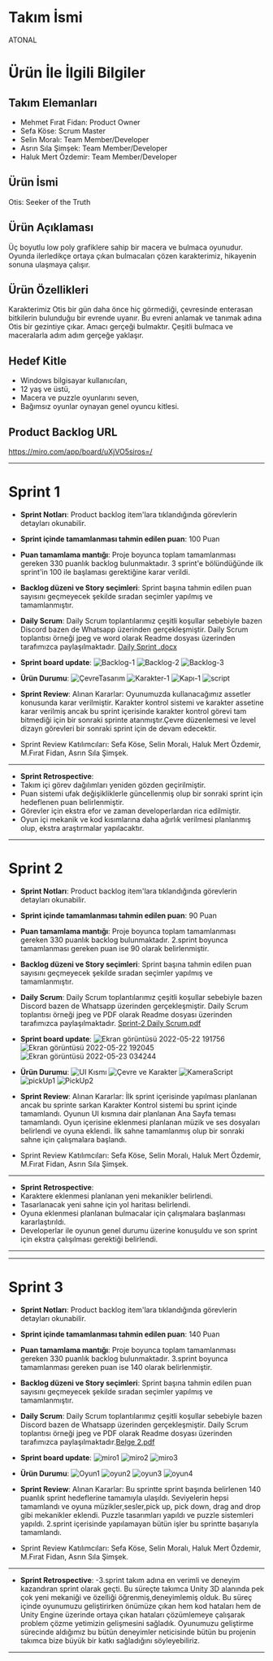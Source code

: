 ﻿# **Takım İsmi**

ATONAL

# Ürün İle İlgili Bilgiler

## Takım Elemanları

- Mehmet Fırat Fidan: Product Owner
- Sefa Köse: Scrum Master
- Selin Moralı: Team Member/Developer
- Asrın Sıla Şimşek: Team Member/Developer
- Haluk Mert Özdemir: Team Member/Developer

## Ürün İsmi

Otis: Seeker of the Truth

## Ürün Açıklaması

Üç boyutlu low poly grafiklere sahip bir macera ve bulmaca oyunudur. Oyunda ilerledikçe ortaya çıkan bulmacaları çözen karakterimiz, hikayenin sonuna ulaşmaya çalışır.

## Ürün Özellikleri

Karakterimiz Otis bir gün daha önce hiç görmediği, çevresinde enterasan bitkilerin bulunduğu bir evrende uyanır. Bu evreni anlamak ve tanımak adına Otis bir gezintiye çıkar. Amacı gerçeği bulmaktır. Çeşitli bulmaca ve maceralarla adım adım gerçeğe yaklaşır.

## Hedef Kitle

- Windows bilgisayar kullanıcıları,
- 12 yaş ve üstü,
- Macera ve puzzle oyunlarını seven,
- Bağımsız oyunlar oynayan genel oyuncu kitlesi.

## Product Backlog URL

https://miro.com/app/board/uXjVO5siros=/

---

# Sprint 1

- **Sprint Notları**: Product backlog item'lara tıklandığında görevlerin detayları okunabilir.

- **Sprint içinde tamamlanması tahmin edilen puan**: 100 Puan

- **Puan tamamlama mantığı**: Proje boyunca toplam tamamlanması gereken 330 puanlık backlog bulunmaktadır. 3 sprint'e bölündüğünde ilk sprint'in 100 ile başlaması gerektiğine karar verildi.

- **Backlog düzeni ve Story seçimleri**: Sprint başına tahmin edilen puan sayısını geçmeyecek şekilde sıradan seçimler yapılmış ve tamamlanmıştır.

- **Daily Scrum**: Daily Scrum toplantılarımız çeşitli koşullar sebebiyle bazen Discord bazen de Whatsapp üzerinden gerçekleşmiştir. Daily Scrum toplantısı örneği jpeg ve word olarak Readme dosyası üzerinden tarafımızca paylaşılmaktadır. [Daily Sprint .docx](https://github.com/kosesefa/Oyun-ve-Uygulama-Akademisi/files/8646089/Daily.Sprint.docx)


- **Sprint board update**: ![Backlog-1](https://user-images.githubusercontent.com/99612318/167272372-aedb74e8-0e90-4bfd-a2ea-2943d0ee3538.png)
![Backlog-2](https://user-images.githubusercontent.com/99612318/167272375-4a530540-85ac-4a06-ac89-28d0c95140e5.png)
![Backlog-3](https://user-images.githubusercontent.com/99612318/167272379-b0633764-686f-4d0f-bdf1-ad57945ad5dc.png)

- **Ürün Durumu**: ![ÇevreTasarım](https://user-images.githubusercontent.com/99612318/167272359-bac8c336-bc8d-4416-974f-c4c3c9f01f54.png)
![Karakter-1](https://user-images.githubusercontent.com/99612318/167272366-b214bb36-62ee-437e-a861-12a19315b4fd.png)
![Kapı-1](https://user-images.githubusercontent.com/99612318/167272369-e7196d1f-8b93-4218-9f0c-095f44ca78da.png)
![script](https://user-images.githubusercontent.com/73489969/167296152-3febafc3-3c6c-4ea4-b73a-b6f250feeac8.png)


- **Sprint Review**: Alınan Kararlar: Oyunumuzda kullanacağımız assetler konusunda karar verilmiştir. Karakter kontrol sistemi ve karakter assetine karar verilmiş ancak bu sprint içerisinde karakter kontrol görevi tam bitmediği için bir sonraki sprinte atanmıştır.Çevre düzenlemesi ve level dizayn görevleri bir sonraki sprint için de devam edecektir. 
- Sprint Review Katılımcıları: Sefa Köse, Selin Moralı, Haluk Mert Özdemir, M.Fırat Fidan, Asrın Sıla Şimşek.

------
- **Sprint Retrospective**:
- Takım içi görev dağılımları yeniden gözden geçirilmiştir.
- Puan sistemi ufak değişikliklerle güncellenmiş olup bir sonraki sprint için hedeflenen puan belirlenmiştir. 
- Görevler için ekstra efor ve zaman developerlardan rica edilmiştir.
- Oyun içi mekanik ve kod kısımlarına daha ağırlık verilmesi planlanmış olup, ekstra araştırmalar yapılacaktır.

---

# Sprint 2
- **Sprint Notları**: Product backlog item'lara tıklandığında görevlerin detayları okunabilir.

- **Sprint içinde tamamlanması tahmin edilen puan**: 90 Puan

- **Puan tamamlama mantığı**: Proje boyunca toplam tamamlanması gereken 330 puanlık backlog bulunmaktadır. 2.sprint boyunca tamamlanması gereken puan ise 90 olarak belirlenmiştir.

- **Backlog düzeni ve Story seçimleri**: Sprint başına tahmin edilen puan sayısını geçmeyecek şekilde sıradan seçimler yapılmış ve tamamlanmıştır.

- **Daily Scrum**: Daily Scrum toplantılarımız çeşitli koşullar sebebiyle bazen Discord bazen de Whatsapp üzerinden gerçekleşmiştir. Daily Scrum toplantısı örneği jpeg ve PDF olarak Readme dosyası üzerinden tarafımızca paylaşılmaktadır. [Sprint-2 Daily Scrum.pdf](https://github.com/kosesefa/Oyun-ve-Uygulama-Akademisi/files/8755282/Sprint-2.Daily.Scrum.pdf)



- **Sprint board update**: ![Ekran görüntüsü 2022-05-22 191756](https://user-images.githubusercontent.com/99612318/169840081-98172d2e-2121-41b1-9e70-df2a606de27d.png)
![Ekran görüntüsü 2022-05-22 192045](https://user-images.githubusercontent.com/99612318/169840114-3d0afe5c-6881-4398-98fb-18c96ef85103.png)
![Ekran görüntüsü 2022-05-23 034244](https://user-images.githubusercontent.com/99612318/169840125-73dc6d86-38ac-47cc-a701-5e91d3509d88.png)

- **Ürün Durumu**: ![UI Kısmı](https://user-images.githubusercontent.com/99612318/169840881-d92928fb-4133-4105-b214-f529b1f16f86.png)
![Çevre ve Karakter](https://user-images.githubusercontent.com/99612318/169840891-f6010c7f-aaa0-4628-b2bd-b4929b7024d1.png)
![KameraScript](https://user-images.githubusercontent.com/99612318/169841599-24a757e4-4cec-4894-b1d9-2733744fc4cb.png)
![pickUp1](https://user-images.githubusercontent.com/99612318/169842026-d5efa700-df93-482f-b437-ec3ece168230.png)
![PickUp2](https://user-images.githubusercontent.com/99612318/169842036-f07d780f-eb3e-46dd-b061-bbd4218aae55.png)

- **Sprint Review**: Alınan Kararlar: İlk sprint içerisinde yapılması planlanan ancak bu sprinte sarkan Karakter Kontrol sistemi bu sprint içinde tamamlandı. Oyunun UI kısmına dair planlanan Ana Sayfa teması tamamlandı. Oyun içerisine eklenmesi planlanan müzik ve ses dosyaları belirlendi ve oyuna eklendi. İlk sahne tamamlanmış olup bir sonraki sahne için çalışmalara başlandı.
- Sprint Review Katılımcıları: Sefa Köse, Selin Moralı, Haluk Mert Özdemir, M.Fırat Fidan, Asrın Sıla Şimşek.

------
- **Sprint Retrospective**:
- Karaktere eklenmesi planlanan yeni mekanikler belirlendi.
- Tasarlanacak yeni sahne için yol haritası belirlendi.
- Oyuna eklenmesi planlanan bulmacalar için çalışmalara başlanması kararlaştırıldı.
- Developerlar ile oyunun genel durumu üzerine konuşuldu ve son sprint için ekstra çalışılması gerektiği belirlendi.

---


---

# Sprint 3
- **Sprint Notları**: Product backlog item'lara tıklandığında görevlerin detayları okunabilir.

- **Sprint içinde tamamlanması tahmin edilen puan**: 140 Puan

- **Puan tamamlama mantığı**: Proje boyunca toplam tamamlanması gereken 330 puanlık backlog bulunmaktadır. 3.sprint boyunca tamamlanması gereken puan ise 140 olarak belirlenmiştir.

- **Backlog düzeni ve Story seçimleri**: Sprint başına tahmin edilen puan sayısını geçmeyecek şekilde sıradan seçimler yapılmış ve tamamlanmıştır.

- **Daily Scrum**: Daily Scrum toplantılarımız çeşitli koşullar sebebiyle bazen Discord bazen de Whatsapp üzerinden gerçekleşmiştir. Daily Scrum toplantısı örneği jpeg ve PDF olarak Readme dosyası üzerinden tarafımızca paylaşılmaktadır.[Belge 2.pdf](https://github.com/kosesefa/Oyun-ve-Uygulama-Akademisi/files/8847558/Belge.2.pdf)



- **Sprint board update**: ![miro1](https://user-images.githubusercontent.com/99612318/172240780-db78c577-090e-4e07-a7c7-17d2b2324beb.png)
![miro2](https://user-images.githubusercontent.com/99612318/172240789-c524f4c2-4266-4a04-a4ff-72b2a658f9f1.png)
![miro3](https://user-images.githubusercontent.com/99612318/172240802-a70ac667-d531-4012-89e5-d47a71ee1c84.png)


- **Ürün Durumu**: ![Oyun1](https://user-images.githubusercontent.com/99612318/172240858-d237d48c-b78d-4ea3-9f40-3292456a4700.png)
![oyun2](https://user-images.githubusercontent.com/99612318/172240868-cc46ad9a-edb2-4cd7-b00e-e503055f4bf4.png)
![oyun3](https://user-images.githubusercontent.com/99612318/172240877-2928d60c-6014-4857-81da-d30cba1f7b8d.png)
![oyun4](https://user-images.githubusercontent.com/99612318/172240883-5d632182-2493-4620-91ed-bc2ebbb43b65.png)


- **Sprint Review**: Alınan Kararlar: Bu sprintte sprint başında belirlenen 140 puanlık sprint hedeflerine tamamıyla ulaşıldı. Seviyelerin hepsi tamamlandı ve oyuna müzikler,sesler,pick up, pick down, drag and drop gibi mekanikler eklendi. Puzzle tasarımları yapıldı ve puzzle sistemleri yapıldı. 2.sprint içerisinde yapılamayan bütün işler bu sprintte başarıyla tamamlandı. 
- Sprint Review Katılımcıları: Sefa Köse, Selin Moralı, Haluk Mert Özdemir, M.Fırat Fidan, Asrın Sıla Şimşek.

------
- **Sprint Retrospective**:
-3.sprint takım adına en verimli ve deneyim kazandıran sprint olarak geçti. Bu süreçte takımca Unity 3D alanında pek çok yeni mekaniği ve özelliği öğrenmiş,deneyimlemiş olduk. Bu süreç içinde oyunumuzu geliştirirken önümüze çıkan hem kod hataları hem de Unity Engine üzerinde ortaya çıkan hataları çözümlemeye çalışarak problem çözme yetimizin gelişmesini sağladık. Oyunumuzu geliştirme sürecinde aldığımız bu bütün deneyimler neticisinde bütün bu projenin takımca bize büyük bir katkı sağladığını söyleyebiliriz. 
---
